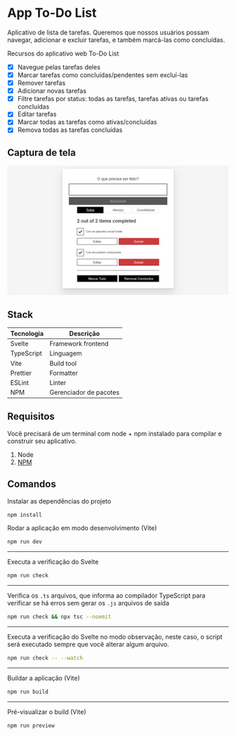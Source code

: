 # App To-Do List

Aplicativo de lista de tarefas. Queremos que nossos usuários possam navegar, adicionar e excluir tarefas, e também marcá-las como concluídas.

Recursos do aplicativo web To-Do List

- [x] Navegue pelas tarefas deles
- [x] Marcar tarefas como concluídas/pendentes sem excluí-las
- [x] Remover tarefas
- [x] Adicionar novas tarefas
- [x] Filtre tarefas por status: todas as tarefas, tarefas ativas ou tarefas concluídas
- [x] Editar tarefas
- [x] Marcar todas as tarefas como ativas/concluídas
- [x] Remova todas as tarefas concluídas

## Captura de tela

![](./public/result.png)

## Stack

| Tecnologia | Descrição              |
| ---------- | ---------------------- |
| Svelte     | Framework frontend     |
| TypeScript | Linguagem              |
| Vite       | Build tool             |
| Prettier   | Formatter              |
| ESLint     | Linter                 |
| NPM        | Gerenciador de pacotes |

## Requisitos

Você precisará de um terminal com node + npm instalado para compilar e construir seu aplicativo.

1. Node
2. [NPM](https://www.npmjs.com/)

## Comandos

Instalar as dependências do projeto

```bash
npm install
```

Rodar a aplicação em modo desenvolvimento (Vite)

```bash
npm run dev
```

---

Executa a verificação do Svelte

```bash
npm run check
```

---

Verifica os `.ts` arquivos, que informa ao compilador TypeScript para verificar se há erros sem gerar os `.js` arquivos de saída

```bash
npm run check && npx tsc --noemit
```

---

Executa a verificação do Svelte no modo observação, neste caso, o script será executado sempre que você alterar algum arquivo.

```bash
npm run check -- --watch
```

---

Buildar a aplicação (Vite)

```bash
npm run build
```

---

Pré-visualizar o build (Vite)

```bash
npm run preview
```
